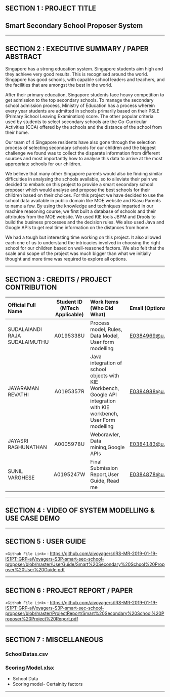 ﻿## SECTION 1 : PROJECT TITLE
## Smart Secondary School Proposer System



---
## SECTION 2 : EXECUTIVE SUMMARY / PAPER ABSTRACT
Singapore has a strong education system. Singapore students aim high and they achieve very good results. This is recognised around the world. Singapore has good schools, with capable school leaders and teachers, and the facilities that are amongst the best in the world.

After their primary education, Singapore students face heavy competition to get admission to the top secondary schools. To manage the secondary school admission process, Ministry of Education has a process wherein every year students are admitted in schools primarily based on their PSLE (Primary School Leaving Examination) score. The other popular criteria used by students to select secondary schools are the Co-Curricular Activities (CCA) offered by the schools and the distance of the school from their home.

Our team of 4 Singapore residents have also gone through the selection process of selecting secondary schools for our children and the biggest challenge we found was to collect the disparate information from different sources and most importantly how to analyse this data to arrive at the most appropriate schools for our children.

We believe that many other Singapore parents would also be finding similar difficulties in analysing the schools available, so to alleviate their pain we decided to embark on this project to provide a smart secondary school proposer which would analyse and propose the best schools for their children based on their choices. For this project we have decided to use the school data available in public domain like MOE website and Kiasu Parents to name a few.
By using the knowledge and techniques imparted in our machine reasoning course, we first built a database of schools and their attributes from the MOE website. We used KIE tools JBPM and Drools to build the business processes and the decision rules. We also used Java and Google APIs to get real time information on the distances from home.

We had a tough but interesting time working on this project. It also allowed each one of us to understand the intricacies involved in choosing the right school for our children based on well-reasoned factors. We also felt that the scale and scope of the project was much bigger than what we initially thought and more time was required to explore all options.

---
## SECTION 3 : CREDITS / PROJECT CONTRIBUTION

| Official Full Name  | Student ID (MTech Applicable)  | Work Items (Who Did What) | Email (Optional) |
| :------------ |:---------------:| :-----| :-----|
| SUDALAIANDI RAJA SUDALAIMUTHU | A0195338U | Process model, Rules, Data Model, User form modelling | E0384969@u.nus.edu |
| JAYARAMAN REVATHI | A0195357R | Java integration of school objects with KIE Workbench, Google API integration with KIE workbench, User Form modelling| E0384988@u.nus.edu |
| JAYASRI RAGHUNATHAN | A0005978U | Webcrawler, Data mining,Google APIs | E0384183@u.nus.edu |
| SUNIL VARGHESE | A0195247W | Final Submission Report,User Guide, Read me  | E0384878@u.nus.edu |


---
## SECTION 4 : VIDEO OF SYSTEM MODELLING & USE CASE DEMO



---
## SECTION 5 : USER GUIDE

`<Github File Link>` : https://github.com/aivoyagers/IRS-MR-2019-01-19-IS1PT-GRP-aiVoyagers-S3P-smart-sec-school-proposer/blob/master/UserGuide/Smart%20Secondary%20School%20Proposer%20User%20Guide.pdf


---
## SECTION 6 : PROJECT REPORT / PAPER

`<Github File Link>` : https://github.com/aivoyagers/IRS-MR-2019-01-19-IS1PT-GRP-aiVoyagers-S3P-smart-sec-school-proposer/blob/master/ProjectReport/Smart%20Secondary%20School%20Proposer%20Project%20Report.pdf


---
## SECTION 7 : MISCELLANEOUS

### SchoolDatas.csv
### Scoring Model.xlsx
* School Data
* Scoring model- Certainity factors

---
